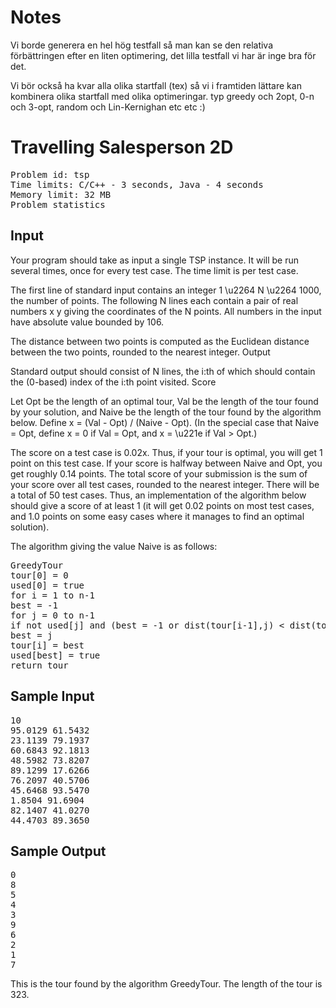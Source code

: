 <h1>Notes</h1>
Vi borde generera en hel hög testfall så man kan se den relativa förbättringen efter en liten optimering, det lilla testfall vi har är inge bra för det.

Vi bör också ha kvar alla olika startfall (tex) så vi i framtiden lättare kan kombinera olika startfall med olika optimeringar. typ greedy och 2opt, 0-n och 3-opt, random och Lin-Kernighan etc etc :)

<h1>Travelling Salesperson 2D</h1>
<pre>
Problem id: tsp
Time limits: C/C++ - 3 seconds, Java - 4 seconds
Memory limit: 32 MB
Problem statistics
</pre>
<h2>Input</h2>

Your program should take as input a single TSP instance. It will be run several times, once for every test case. The time limit is per test case.

The first line of standard input contains an integer 1 \u2264 N \u2264 1000, the number of points. The following N lines each contain a pair of real numbers x y giving the coordinates of the N points. All numbers in the input have absolute value bounded by 106.

The distance between two points is computed as the Euclidean distance between the two points, rounded to the nearest integer.
Output

Standard output should consist of N lines, the i:th of which should contain the (0-based) index of the i:th point visited.
Score

Let Opt be the length of an optimal tour, Val be the length of the tour found by your solution, and Naive be the length of the tour found by the algorithm below. Define x = (Val - Opt) / (Naive - Opt). (In the special case that Naive = Opt, define x = 0 if Val = Opt, and x = \u221e if Val > Opt.)

The score on a test case is 0.02x. Thus, if your tour is optimal, you will get 1 point on this test case. If your score is halfway between Naive and Opt, you get roughly 0.14 points. The total score of your submission is the sum of your score over all test cases, rounded to the nearest integer. There will be a total of 50 test cases. Thus, an implementation of the algorithm below should give a score of at least 1 (it will get 0.02 points on most test cases, and 1.0 points on some easy cases where it manages to find an optimal solution).

The algorithm giving the value Naive is as follows:
<pre>
GreedyTour
tour[0] = 0
used[0] = true
for i = 1 to n-1
best = -1
for j = 0 to n-1
if not used[j] and (best = -1 or dist(tour[i-1],j) < dist(tour[i-1],best))
best = j
tour[i] = best
used[best] = true
return tour
</pre>

<h2>Sample Input</h2>
<pre>
10
95.0129 61.5432
23.1139 79.1937
60.6843 92.1813
48.5982 73.8207
89.1299 17.6266
76.2097 40.5706
45.6468 93.5470
1.8504 91.6904
82.1407 41.0270
44.4703 89.3650
</pre>
<h2>Sample Output</h2>
<pre>
0
8
5
4
3
9
6
2
1
7
</pre>
This is the tour found by the algorithm GreedyTour. The length of the tour is 323.
